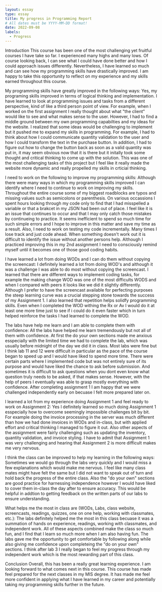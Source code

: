 ```yaml
---
layout: essay
type: essay
title: My progress in Programming Report
# All dates must be YYYY-MM-DD format!
date: 2022-09-08
labels: 
  - Progress
--- 
```

Introduction
This course has been one of the most challenging yet fruitful courses I have take so far. I experienced many highs and many lows. Of course looking back, I can see what I could have done better and how I could approach issues differently. Nevertheless, I have learned so much and can see how my programming skills have drastically improved. I am happy to take this opportunity to reflect on my experience and my skills earned throughout this course.

My programming skills have greatly improved in the following ways:
Yes, my programing skills improved in terms of logical thinking and implementation. I have learned to look at programming issues and tasks from a different perspective, kind of like a third person point of view. For example, when I worked on the first assignment I really thought about what "the client" would like to see and what makes sense to the user. However, I had to find a middle ground between my own programming capabilties and my ideas for the website. I realized that some ideas would be challenging to implement but it pushed me to expand my skills in programming. For example, I had to think about how I could communicate quantity validation to the user and how I could transform the text in the purchase button. In addition, I had to figure out how to change the button back as soon as a valid quantity was put in, it may seem obvious now that it is there but it initally took some thought and critical thinking to come up with the solution. This was one of the most challenging tasks of this project but I feel like it really made the website more dynamic and really propelled my skills in crticial thinking. 

I need to work on the following to improve my programming skills:
Although there were many ways in which my programming skills improved I can identify where I need to continue to work on improving my skills. Throughout the entire course some of my biggest roadblocks are typos and missing values such as semicolons or parenthesis. On various occassions I spent hours looking through my code only to find that I had misspelled a variable or that a brakcet in my JSON had been out of place. I feel like it is an issue that continues to occur and that I may only catch those mistakes by continueing to practice. It seems inefficient to spend so much time for such simple errors and I hope to improve in this matter and save my time as a result. Also, I need to work on testing my code incrementally. Many times I lose track and just code ahead. When something doesn't work out it is difficult to identify the issue without another persons help. Although I practiced improving this in my 2nd assignment I need to consciously remind myself until it becomes one of those good coding habits.

I have learned a lot from doing WODs and I can do them without copying the screencast:
I definitely learned a lot from doing WOD's and although it was a challenge I was able to do most without copying the screencast. I learned that there are different ways to implement coding tasks, for example the making change WOD was one of the most difficults WODS and when I compared with peers it looks like we did it slightly differently. Although I prefer to have the screencast available for perfecting purposes the steep learning curve was a crucial stepping stone towards the success of my Assignment 1. I also learned that repetition helps solidfy programming skills. Even when I completed the WOD withing the Rx or Av I would do it at least one more time just to see if i could do it even faster which in turn helped reinforce the tasks I had learned to complete the WOD.

The labs have help me learn and I am able to complete them with confidence:
All the labs have helped me learn tremendously but not all of them with confidence. At first the do your own sections made me anxious esspecially with the limited time we had to complete the lab, which was usually before midnight of the day we did it in class.  Most labs were fine but I think lab 11 and 12 were difficult in particular as the pace of the course began to speed up and I would have liked to spend more time. There were certain parts where I implemented code but was not entirely sure of its purpose and would have liked the chance to ask before submission. And sometimes it is difficult to ask questions when you dont even know what question truly needs to be asked, if that makes sense. However, with the help of peers I eventually was able to grasp mostly everything with confidence. After completing assignment 1 I am happy that we were challenged independently early on becuase I felt more prepared later on. 

I learned a lot from my experience doing Assignment 1 and feel ready to work on Assignment 2:
Yes I definitely learned so much doing Assignment 1 esspecially how to overcome seemingly impossible challenges bit by bit. For example doing the invoice processing in the server was much different than how we had done invoices in WODs and in-class, but with applied effort and critical thinking I managed to figure it out. Also other aspects of the assignment were fairly challenging such as updating the inventory, quantity validation, and invoice styling. I have to admit that Assignment 1 was very challenging and hearing that Assignment 2 is more difficult makes me very nervous.

I think the class can be improved to help my learning in the following ways:
Sometimes we would go through the labs very quickly and I would miss a few explanations which would make me nervous. I feel like many class mates might have felt the same but I did not want to speak out of turn and hold back the progress of the entire class. Also the "do your own" sections are good practice for harnessing independence however I would have liked to cover them in-class the day after to ensure accuracy. This would be helpful in addtion to getting feedback on the written parts of our labs to ensure understanding.

What helps me the most in class are (WODs, Labs, class website, screencasts, readings, quizzes, one on one help, working with classmates, etc.):
The labs definitely helped me the most in this class becuase it was a summation of hands on experience, readings, working with classmates, and independent work. All of these aspects combined make the class so much fun, and I find that I learn so much more when I am also having fun. The labs gave me the opportunity to get comfortable by following along while also giving me confidence upon completeing the "do on your own" sections. I think after lab 3 I really began to feel my progress through my independent work which is the most rewarding part of this class. 

Conclusion
Overall, this has been a really great learning experience. I am looking forward to what comes next in this course. This course has made feel prepared for the next classes in my MIS degree. It has made me feel more confident in applying what I have learned in my career and potentially taking my programming skills further in the future. 
